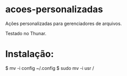 # acoes-personalizadas

Ações personalizadas para gerenciadores de arquivos.

Testado no Thunar.


# Instalação:

$ mv -i config ~/.config
$ sudo mv -i usr  /
